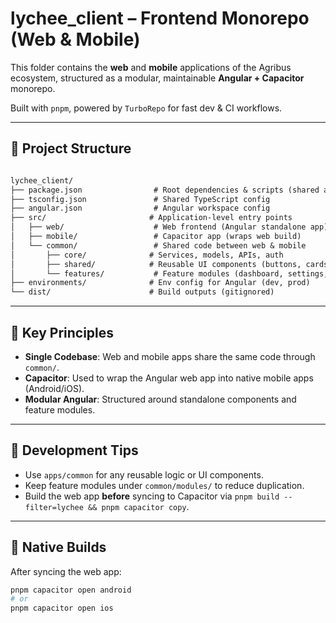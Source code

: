 # lychee_client – Frontend Monorepo (Web & Mobile)

This folder contains the **web** and **mobile** applications of the Agribus ecosystem, structured as a modular, maintainable **Angular + Capacitor** monorepo.

Built with `pnpm`, powered by `TurboRepo` for fast dev & CI workflows.

---

## 📁 Project Structure

```txt

lychee_client/
├── package.json                # Root dependencies & scripts (shared across apps)
├── tsconfig.json               # Shared TypeScript config
├── angular.json                # Angular workspace config
├── src/                       # Application-level entry points
│   ├── web/                    # Web frontend (Angular standalone app)
│   ├── mobile/                 # Capacitor app (wraps web build)
│   └── common/                 # Shared code between web & mobile
│       ├── core/              # Services, models, APIs, auth
│       ├── shared/            # Reusable UI components (buttons, cards, spinners)
│       └── features/           # Feature modules (dashboard, settings, etc.)
├── environments/              # Env config for Angular (dev, prod)
└── dist/                      # Build outputs (gitignored)

```

---

## 🧠 Key Principles

* **Single Codebase**: Web and mobile apps share the same code through `common/`.
* **Capacitor**: Used to wrap the Angular web app into native mobile apps (Android/iOS).
* **Modular Angular**: Structured around standalone components and feature modules.

---

## 🔧 Development Tips

* Use `apps/common` for any reusable logic or UI components.
* Keep feature modules under `common/modules/` to reduce duplication.
* Build the web app **before** syncing to Capacitor via `pnpm build --filter=lychee && pnpm capacitor copy`.

---

## 📱 Native Builds

After syncing the web app:

```bash
pnpm capacitor open android
# or
pnpm capacitor open ios
```
